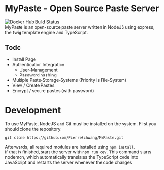 # MyPaste - Open Source Paste Server
![Docker Hub Build Status](https://img.shields.io/docker/cloud/build/pierreschwang/mypaste)
<br />
MyPaste is an open-source paste server written in NodeJS using express, the twig template engine and TypeScript.

## Todo
 + Install Page
 + Authentication Integration
    + User-Management
    + Password hashing
 + Multiple Paste-Storage-Systems (Priority is File-System)
 + View / Create Pastes
 + Encrypt / secure pastes (with password)
 
 # Development
 To use MyPaste, NodeJS and Git must be installed on the system. 
 First you should clone the repository:
 ```
git clone https://github.com/PierreSchwang/MyPaste.git
```
Afterwards, all required modules are installed using `npm install`. <br />
If that is finished, start the server with `npm run dev`. This command starts nodemon, which automatically translates the TypeScript code into JavaScript and restarts the server whenever the code changes
